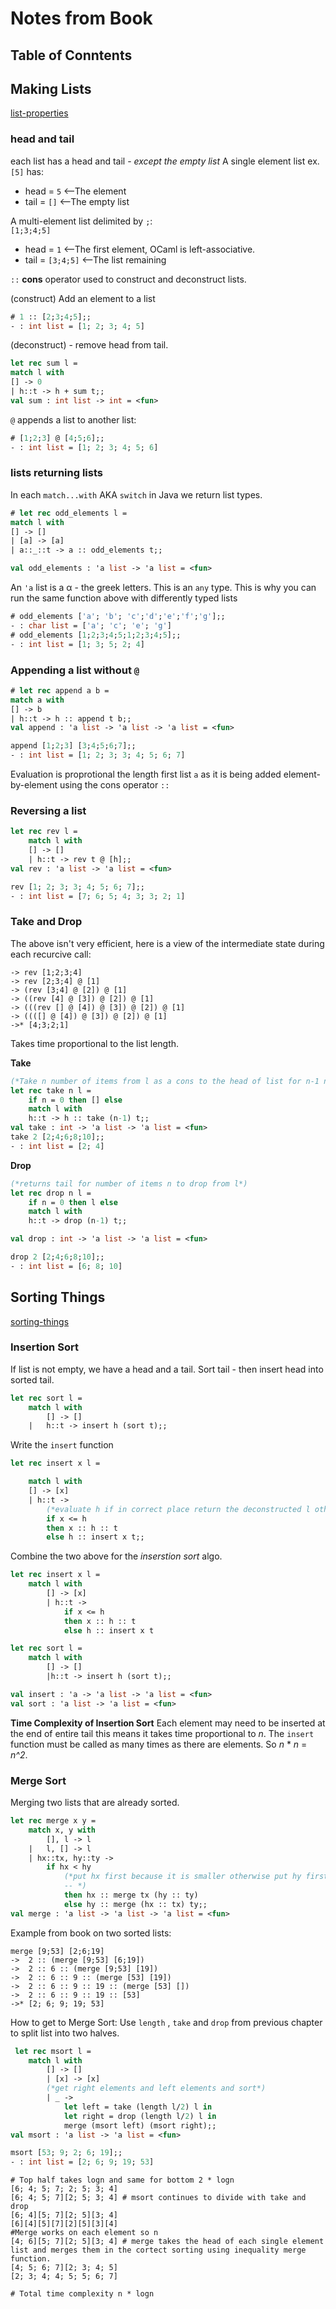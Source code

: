 # Notes from Book
## Table of Conntents

## Making Lists
[list-properties][1]<br>
### head and tail
each list has a head and tail - _except the empty list_
A single element list ex. `[5]` has:
- head = `5` <--The element
- tail = `[]` <--The empty list

A multi-element list delimited by `;`:<br>
`[1;3;4;5]`
- head = `1` <--The first element, OCaml is left-associative.
- tail = `[3;4;5]` <--The list remaining

`::` __cons__ operator used to construct and deconstruct lists.

(construct) Add an element to a list 
```ocaml
# 1 :: [2;3;4;5];;
- : int list = [1; 2; 3; 4; 5]
```
(deconstruct) - remove head from tail.
```ocaml
let rec sum l = 
match l with
[] -> 0
| h::t -> h + sum t;;
val sum : int list -> int = <fun>
```

`@` appends a list to another list:
```ocaml
# [1;2;3] @ [4;5;6];;
- : int list = [1; 2; 3; 4; 5; 6]
```

### lists returning lists
In each `match...with` AKA `switch` in Java we return list types.
```ocaml
# let rec odd_elements l =
match l with
[] -> []
| [a] -> [a]
| a::_::t -> a :: odd_elements t;;

val odd_elements : 'a list -> 'a list = <fun>
```
An `'a` list is a α - the greek letters. This is an `any` type. 
This is why you can run the same function above with differently typed lists

```ocaml
# odd_elements ['a'; 'b'; 'c';'d';'e';'f';'g'];;
- : char list = ['a'; 'c'; 'e'; 'g']
# odd_elements [1;2;3;4;5;1;2;3;4;5];;
- : int list = [1; 3; 5; 2; 4]
```
### Appending a list without `@`
```ocaml
# let rec append a b = 
match a with
[] -> b
| h::t -> h :: append t b;;
val append : 'a list -> 'a list -> 'a list = <fun>

append [1;2;3] [3;4;5;6;7];;
- : int list = [1; 2; 3; 3; 4; 5; 6; 7]
```
Evaluation is proprotional the length first list `a` as it is being added element-by-element using the cons operator `::`

### Reversing a list
```ocaml
let rec rev l = 
    match l with
    [] -> []
    | h::t -> rev t @ [h];;
val rev : 'a list -> 'a list = <fun>

rev [1; 2; 3; 3; 4; 5; 6; 7];;
- : int list = [7; 6; 5; 4; 3; 3; 2; 1]
```

### Take and Drop
The above isn't very efficient, here is a view of the intermediate state during each recurcive call:
```shell
-> rev [1;2;3;4]
-> rev [2;3;4] @ [1]
-> (rev [3;4] @ [2]) @ [1]
-> ((rev [4] @ [3]) @ [2]) @ [1]
-> (((rev [] @ [4]) @ [3]) @ [2]) @ [1]
-> ((([] @ [4]) @ [3]) @ [2]) @ [1]
->* [4;3;2;1]
```
Takes time proportional to the list length.

__Take__
```ocaml
(*Take n number of items from l as a cons to the head of list for n-1 numbers*)
let rec take n l = 
    if n = 0 then [] else
    match l with 
    h::t -> h :: take (n-1) t;;
val take : int -> 'a list -> 'a list = <fun>
take 2 [2;4;6;8;10];;
- : int list = [2; 4]
```
__Drop__
```ocaml
(*returns tail for number of items n to drop from l*)
let rec drop n l = 
    if n = 0 then l else
    match l with
    h::t -> drop (n-1) t;;

val drop : int -> 'a list -> 'a list = <fun>

drop 2 [2;4;6;8;10];;
- : int list = [6; 8; 10]
```
## Sorting Things
[sorting-things][2]<br>

### Insertion Sort
If list is not empty, we have a head and a tail.
Sort tail - then insert head into sorted tail.
```ocaml
let rec sort l =
    match l with
        [] -> []
    |   h::t -> insert h (sort t);;    
```
Write the `insert` function

```ocaml
let rec insert x l =

    match l with
    [] -> [x]
    | h::t ->
        (*evaluate h if in correct place return the deconstructed l otherwise continue beyond h::t deconstructing recursively until you find correct place*)
        if x <= h
        then x :: h :: t
        else h :: insert x t;;
```
Combine the two above for the _inserstion sort_ algo.

```ocaml
let rec insert x l =
    match l with
        [] -> [x]
        | h::t ->
            if x <= h
            then x :: h :: t
            else h :: insert x t

let rec sort l =
    match l with
        [] -> []
        |h::t -> insert h (sort t);;

val insert : 'a -> 'a list -> 'a list = <fun>
val sort : 'a list -> 'a list = <fun>
```

__Time Complexity of Insertion Sort__
Each element may need to be inserted at the end of entire tail this means it takes time proportional to _n_. The `insert` function must be called as many times as there are elements. So _n_ * _n_ = _n^2_.

### Merge Sort

Merging two lists that are already sorted.
```ocaml
let rec merge x y =
    match x, y with
        [], l -> l
    |   l, [] -> l
    | hx::tx, hy::ty ->
        if hx < hy
            (*put hx first because it is smaller otherwise put hy first
            -- *)
            then hx :: merge tx (hy :: ty)
            else hy :: merge (hx :: tx) ty;;
val merge : 'a list -> 'a list -> 'a list = <fun>
```
Example from book on two sorted lists:
```shell
merge [9;53] [2;6;19]
->  2 :: (merge [9;53] [6;19])
->  2 :: 6 :: (merge [9;53] [19])
->  2 :: 6 :: 9 :: (merge [53] [19])
->  2 :: 6 :: 9 :: 19 :: (merge [53] [])
->  2 :: 6 :: 9 :: 19 :: [53]
->* [2; 6; 9; 19; 53]
```
How to get to Merge Sort:
Use `length` , `take` and `drop` from previous chapter to split list into two halves.

```ocaml
 let rec msort l = 
    match l with
        [] -> []
        | [x] -> [x]
        (*get right elements and left elements and sort*)
        | _ ->
            let left = take (length l/2) l in
            let right = drop (length l/2) l in
            merge (msort left) (msort right);;
val msort : 'a list -> 'a list = <fun>

msort [53; 9; 2; 6; 19];;
- : int list = [2; 6; 9; 19; 53]
```
```shell
# Top half takes logn and same for bottom 2 * logn
[6; 4; 5; 7; 2; 5; 3; 4] 
[6; 4; 5; 7][2; 5; 3; 4] # msort continues to divide with take and drop
[6; 4][5; 7][2; 5][3; 4]
[6][4][5][7][2][5][3][4]
#Merge works on each element so n
[4; 6][5; 7][2; 5][3; 4] # merge takes the head of each single element list and merges them in the cortect sorting using inequality merge function.
[4; 5; 6; 7][2; 3; 4; 5]
[2; 3; 4; 4; 5; 5; 6; 7]

# Total time complexity n * logn 
```










<!-- Links --->
[1]:https://johnwhitington.net/ocamlfromtheverybeginning/split07.html
[2]:https://johnwhitington.net/ocamlfromtheverybeginning/split09.html
